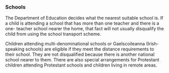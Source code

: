 ###  Schools

The Department of Education decides what the nearest suitable school is. If a
child is attending a school that has more than one teacher and there is a one-
teacher school nearer the home, that fact will not usually disqualify the
child from using the school transport scheme.

Children attending multi-denominational schools or Gaelscoileanna (Irish-
speaking schools) are eligible if they meet the distance requirements to their
school. They are not disqualified because there is another national school
nearer to them. There are also special arrangements for Protestant children
attending Protestant schools and children living in remote areas.
